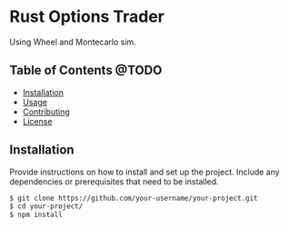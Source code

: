# Rust Options Trader

Using Wheel and Montecarlo sim.

## Table of Contents @TODO

- [Installation](#installation)
- [Usage](#usage)
- [Contributing](#contributing)
- [License](#license)

## Installation

Provide instructions on how to install and set up the project. Include any dependencies or prerequisites that need to be installed.

```bash
$ git clone https://github.com/your-username/your-project.git
$ cd your-project/
$ npm install
